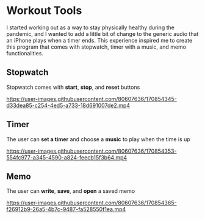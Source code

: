 # Workout Tools
I started working out as a way to stay physically healthy during the pandemic, and I wanted to add a little bit of change to the generic audio that an iPhone plays when a timer ends. This experience inspired me to create this program that comes with stopwatch, timer with a music, and memo functionalities.

## Stopwatch
Stopwatch comes with **start**, **stop**, and **reset** buttons

https://user-images.githubusercontent.com/80607636/170854345-d33dea85-c254-4ed5-a733-18d691007de2.mp4

## Timer
The user can **set a timer** and choose a **music** to play when the time is up

https://user-images.githubusercontent.com/80607636/170854353-554fc977-a345-4590-a824-feecb15f3b64.mp4

## Memo
The user can **write**, **save**, and **open** a saved memo

https://user-images.githubusercontent.com/80607636/170854365-f26912b9-26a5-4b7c-9487-fa528550f1ea.mp4
